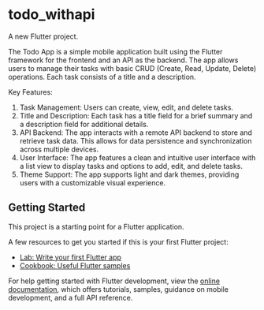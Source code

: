 # todo_withapi

A new Flutter project.

The Todo App is a simple mobile application built using the Flutter framework for the frontend and an API as the backend. The app allows users to manage their tasks with basic CRUD (Create, Read, Update, Delete) operations. Each task consists of a title and a description.

Key Features:
1. Task Management: Users can create, view, edit, and delete tasks.
2. Title and Description: Each task has a title field for a brief summary and a description        field for additional details.
3. API Backend: The app interacts with a remote API backend to store and retrieve task data.       This allows for data persistence and synchronization across multiple devices.
4. User Interface: The app features a clean and intuitive user interface with a list view to       display tasks and options to add, edit, and delete tasks.
5. Theme Support: The app supports light and dark themes, providing users with a customizable      visual experience.

## Getting Started

This project is a starting point for a Flutter application.

A few resources to get you started if this is your first Flutter project:

- [Lab: Write your first Flutter app](https://docs.flutter.dev/get-started/codelab)
- [Cookbook: Useful Flutter samples](https://docs.flutter.dev/cookbook)

For help getting started with Flutter development, view the
[online documentation](https://docs.flutter.dev/), which offers tutorials,
samples, guidance on mobile development, and a full API reference.
